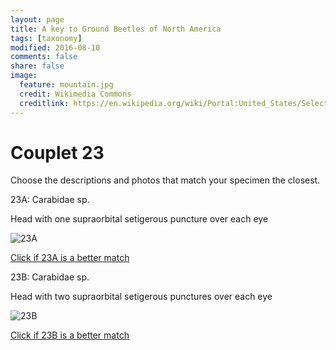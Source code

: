 ```yaml
---
layout: page
title: A key to Ground Beetles of North America
tags: [taxonomy]
modified: 2016-08-10
comments: false
share: false
image:
  feature: mountain.jpg
  credit: Wikimedia Commons
  creditlink: https://en.wikipedia.org/wiki/Portal:United_States/Selected_panorama#/media/File:Mount_Ellinor,_Mount_Washington_Panorama.jpg
---
```


# Couplet 23


Choose the descriptions and photos that match your specimen the closest. 

23A: Carabidae sp. 

Head with one supraorbital setigerous puncture over each eye

![23A](//klevan.github.io/images/keyfigs/Key1_23_23A.png)

[Click if 23A is a better match](//klevan.github.io/dynamicTaxonomy/Key1_24)


23B: Carabidae sp. 

Head with two supraorbital setigerous punctures over each eye

![23B](//klevan.github.io/images/keyfigs/Key1_23_23B.png)

[Click if 23B is a better match](//klevan.github.io/dynamicTaxonomy/Key1_33)

